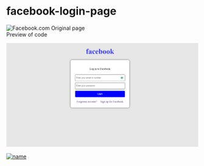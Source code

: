 # facebook-login-page
![Facebook.com](https://www.facebook.com/login) Original page <br>
Preview of code <br>

![alt text](https://github.com/ABHINANDAN-CODER/facebook-login-page/raw/master/Screenshot.png)

[![name](https://result.abhinandanmohanty.in/coffee.png)](https://pay.upilink.in/pay/ambaniji@jio)
